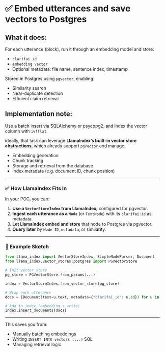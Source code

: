 # ✅ Embed utterances and save vectors to Postgres

## What it does:
For each utterance (block), run it through an embedding model and store:

* `clarifai_id`
* `embedding vector`
* Optional metadata: file name, sentence index, timestamp

Stored in Postgres using `pgvector`, enabling:

* Similarity search
* Near-duplicate detection
* Efficient claim retrieval

## Implementation note:
Use a batch insert via SQLAlchemy or psycopg2, and index the vector column with `ivfflat`.

ideally, that task can leverage **LlamaIndex’s built-in vector store abstractions**, which already support `pgvector` and manage:

* Embedding generation
* Chunk tracking
* Storage and retrieval from the database
* Index metadata (e.g. document ID, chunk position)

---

### ✅ How LlamaIndex Fits In

In your POC, you can:

1. **Use a `VectorStoreIndex` from LlamaIndex**, configured for pgvector.
2. **Ingest each utterance as a `Node`** (or `TextNode`) with its `clarifai:id` as metadata.
3. **Let LlamaIndex embed and store** that node to Postgres via pgvector.
4. **Query later** by `Node ID`, `metadata`, or similarity.

---

### 🔌 Example Sketch

```python
from llama_index import VectorStoreIndex, SimpleNodeParser, Document
from llama_index.vector_stores.postgres import PGVectorStore

# Init vector store
pg_store = PGVectorStore.from_params(...)

index = VectorStoreIndex.from_vector_store(pg_store)

# Wrap each utterance
docs = [Document(text=u.text, metadata={"clarifai_id": u.id}) for u in utterances]

# Add to index (embedding + write)
index.insert_documents(docs)
```

---

This saves you from:

* Manually batching embeddings
* Writing `INSERT INTO vectors (...)` SQL
* Managing retrieval logic
